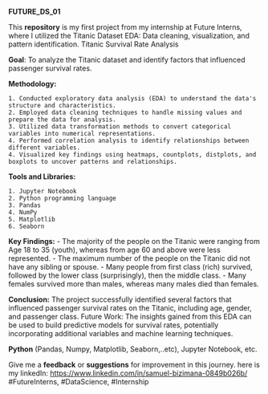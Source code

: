 **FUTURE_DS_01**


This **repository** is my first project from my internship at Future Interns, where I utilized the Titanic Dataset EDA: Data cleaning, visualization, and pattern identification.
Titanic Survival Rate Analysis

**Goal**: To analyze the Titanic dataset and identify factors that influenced passenger survival rates.

**Methodology:**


    1. Conducted exploratory data analysis (EDA) to understand the data's structure and characteristics.
    2. Employed data cleaning techniques to handle missing values and prepare the data for analysis.
    3. Utilized data transformation methods to convert categorical variables into numerical representations.
    4. Performed correlation analysis to identify relationships between different variables.
    4. Visualized key findings using heatmaps, countplots, distplots, and boxplots to uncover patterns and relationships.
    

**Tools and Libraries:**

    1. Jupyter Notebook
    2. Python programming language
    3. Pandas
    4. NumPy
    5. Matplotlib
    6. Seaborn

  **Key Findings:**
        - The majority of the people on the Titanic were ranging from Age 18 to 35 (youth), whereas from age 60 and above were less represented.
        - The maximum number of the people on the Titanic did not have any sibling or spouse.
        - Many people from first class (rich) survived, followed by the lower class (surprisingly), then the middle class.
        - Many females survived more than males, whereas many males died than females.
        
   **Conclusion:** The project successfully identified several factors that influenced passenger survival rates on the Titanic, including age, gender, and passenger class.
    Future Work: The insights gained from this EDA can be used to build predictive models for survival rates, potentially incorporating additional variables and machine learning techniques.


**Python** (Pandas, Numpy, Matplotlib, Seaborn,..etc), Jupyter Notebook, etc.


Give me a **feedback** or **suggestions** for improvement in this journey.
here is my linkedIn: https://www.linkedin.com/in/samuel-bizimana-0849b026b/
#FutureInterns, #DataScience, #Internship
